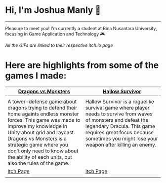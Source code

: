 # Hi, I'm Joshua Manly 👋
---
Pleasure to meet you! I'm currently a student at Bina Nusantara University, focusing in Game Application and Technology 🎮

*All the GIFs are linked to their respective itch.io page*

# Here are highlights from some of the games I made:
<table width="100%">
  <thead>
    <tr>
      <th width="50%"><a href="https://lymangames.itch.io/dragons-vs-monsters">Dragons vs Monsters </a></th>
      <th width="50%"><a href="https://lymangames.itch.io/hallow-survivor">Hallow Survivor </a></th>
    </tr>
  </thead>
  <tbody>
    <tr>
      <td><img src=""/></td>
      <td><img src=""/></td>
    </tr>
    <tr>
      <td valign="text-top">A tower-defense game about dragons trying to defend their home againts endless monster forces. This game was made to improve my knowledge in Unity about grid and raycast. Dragons vs Monsters is a strategic game where you don't only need to know about the ability of each units, but also the rules of the game.</td>
      <td valign="text-top"">Hallow Survivor is a roguelike survival game where player needs to survive from waves of monsters and defeat the legendary Dracula. This game requires great focus because sometimes you might lose your weapon after killing an enemy.<div></div></td>
    </tr>
    <tr>
      <td><a href="https://lymangames.itch.io/dragons-vs-monsters">Itch Page</td>
      <td><a href="https://lymangames.itch.io/hallow-survivor">Itch Page</td>
    </tr>
    <tr>
      <td></td>
      <td></td>
    </tr>
  </tbody>
</table>

<br>


